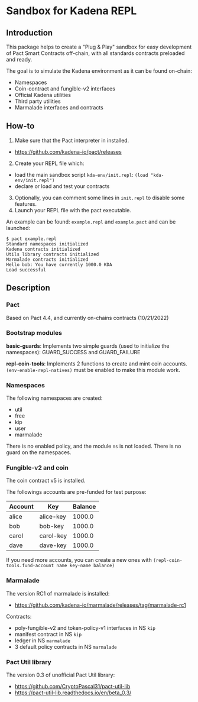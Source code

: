 # Sandbox for Kadena REPL

## Introduction

This package helps to create a "Plug & Play" sandbox for easy development of Pact Smart Contracts off-chain, with all standards contracts preloaded and ready.

The goal is to simulate the Kadena environment as it can be found on-chain:

 * Namespaces
 * Coin-contract and fungible-v2 interfaces
 * Official Kadena utilities
 * Third party utilities
 * Marmalade interfaces and contracts

## How-to

1. Make sure that the Pact interpreter in installed.
  - https://github.com/kadena-io/pact/releases
2. Create your REPL file which:
  - load the main sandbox script `kda-env/init.repl`: `(load "kda-env/init.repl")`
  - declare or load and test your contracts
3. Optionally, you can comment some lines in `init.repl` to disable some features.
4. Launch your REPL file with the pact executable.

An example can be found: `example.repl` and `example.pact` and can be launched:
```
$ pact example.repl
Standard namespaces initialized
Kadena contracts initialized
Utils library contracts initialized
Marmalade contracts initialized
Hello bob: You have currently 1000.0 KDA
Load successful
```

## Description

### Pact
Based on Pact 4.4, and currently on-chains contracts (10/21/2022)

### Bootstrap modules

**basic-guards**: Implements two simple guards (used to initialize the namespaces):
 GUARD_SUCCESS and GUARD_FAILURE

**repl-coin-tools**: Implements 2 functions to create and mint coin accounts.`(env-enable-repl-natives)` must be enabled to make this module work.

### Namespaces
The following namespaces are created:
  - util
  - free
  - kip
  - user
  - marmalade

There is no enabled policy, and the module `ns` is not loaded.
There is no guard on the namespaces.

### Fungible-v2 and coin
The coin contract v5 is installed.

The followings accounts are pre-funded for test purpose:

| Account | Key       |  Balance |
|---------|-----------|----------|
| alice   | alice-key | 1000.0   |
| bob     | bob-key   | 1000.0   |
| carol   | carol-key | 1000.0   |
| dave    | dave-key  | 1000.0   |

If you need more accounts, you can create a new ones with `(repl-coin-tools.fund-account name key-name balance)`


### Marmalade
The version RC1 of marmalade is installed:
- https://github.com/kadena-io/marmalade/releases/tag/marmalade-rc1

Contracts:
- poly-fungible-v2 and token-policy-v1 interfaces in NS `kip`
- manifest contract in NS `kip`
- ledger in NS `marmalade`
- 3 default policy contracts in NS `marmalade`


### Pact Util library
The version 0.3 of unofficial Pact Util library:
- https://github.com/CryptoPascal31/pact-util-lib
- https://pact-util-lib.readthedocs.io/en/beta_0.3/

